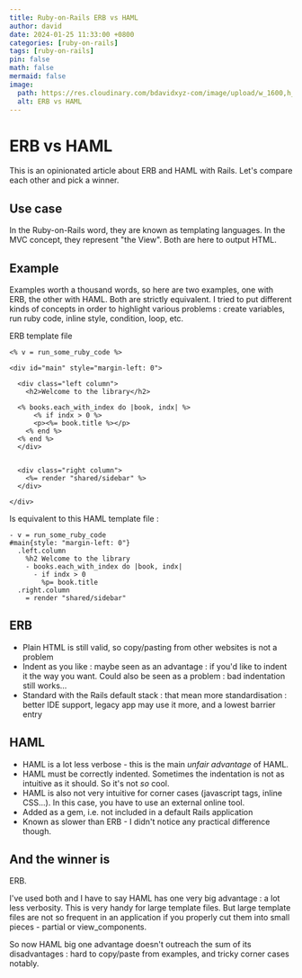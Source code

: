 ```yaml
---
title: Ruby-on-Rails ERB vs HAML
author: david
date: 2024-01-25 11:33:00 +0800
categories: [ruby-on-rails]
tags: [ruby-on-rails]
pin: false
math: false
mermaid: false
image:
  path: https://res.cloudinary.com/bdavidxyz-com/image/upload/w_1600,h_836,q_100/l_text:Karla_72_bold:Ruby-on-Rails%20ERB%20vs%20HAML,co_rgb:ffe4e6,c_fit,w_1400,h_240/fl_layer_apply,g_south_west,x_100,y_180/l_text:Karla_48:A%20shamelessly%20opinionated%20article,co_rgb:ffe4e680,c_fit,w_1400/fl_layer_apply,g_south_west,x_100,y_100/newblog/globals/bg_me.jpg
  alt: ERB vs HAML
---
```



# ERB vs HAML

This is an opinionated article about ERB and HAML with Rails. Let's compare each other and pick a winner.

## Use case

In the Ruby-on-Rails word, they are known as templating languages. In the MVC concept, they represent "the View". Both are here to output HTML. 

## Example

Examples worth a thousand words, so here are two examples, one with ERB, the other with HAML. Both are strictly equivalent. I tried to put different kinds of concepts in order to highlight various problems : create variables, run ruby code, inline style, condition, loop, etc.

ERB template file

```erb
<% v = run_some_ruby_code %>

<div id="main" style="margin-left: 0">

  <div class="left column">
    <h2>Welcome to the library</h2>
    
  <% books.each_with_index do |book, indx| %>
      <% if indx > 0 %>
      <p><%= book.title %></p>
    <% end %>
  <% end %>
  </div>


  <div class="right column">
    <%= render "shared/sidebar" %>
  </div>

</div>
```

Is equivalent to this HAML template file :

```haml
- v = run_some_ruby_code
#main{style: "margin-left: 0"}
  .left.column
    %h2 Welcome to the library
    - books.each_with_index do |book, indx|
      - if indx > 0
        %p= book.title
  .right.column
    = render "shared/sidebar"
```

## ERB 

 - Plain HTML is still valid, so copy/pasting from other websites is not a problem
 - Indent as you like : maybe seen as an advantage : if you'd like to indent it the way you want. Could also be seen as a problem : bad indentation still works...
 - Standard with the Rails default stack : that mean more standardisation : better IDE support, legacy app may use it more, and a lowest barrier entry 

## HAML 

 - HAML is a lot less verbose - this is the main *unfair advantage*  of HAML.
 - HAML must be correctly indented. Sometimes the indentation is not as intuitive as it should. So it's not *so* cool.
 - HAML is also not very intuitive for corner cases (javascript tags, inline CSS...). In this case, you have to use an external online tool.
 - Added as a gem, i.e. not included in a default Rails application
 - Known as slower than ERB  - I didn't notice any practical difference though.

## And the winner is

ERB.

I've used both and I have to say HAML has one very big advantage  : a lot less verbosity. This is very handy for large template files. But large template files are not so frequent in an application if you properly cut them into small pieces - partial or view_components. 

So now HAML big one advantage doesn't outreach the sum of its disadvantages  : hard to copy/paste from examples, and tricky corner cases notably.
